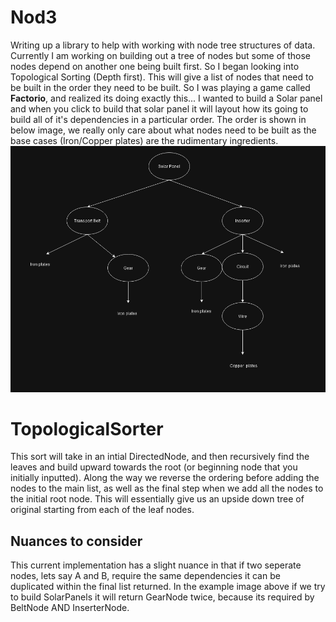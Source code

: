 # Nod3
 

Writing up a library to help with working with node tree structures of data. Currently I am working on building out a tree of nodes but some of those nodes depend on another one being built first. So I began looking into Topological Sorting (Depth first). This will give a list of nodes that need to be built in the order they need to be built.
So I was playing a game called **Factorio**, and realized its doing exactly this... I wanted to build a Solar panel and when you click to build that solar panel it will layout how its going to build all of it's dependencies in a particular order. The order is shown in below image, we really only care about what nodes need to be built as the base cases (Iron/Copper plates) are the rudimentary ingredients.
 ![What is this](FactorioExample.png)

<h1>TopologicalSorter</h1>
This sort will take in an intial DirectedNode, and then recursively find the leaves and build upward towards the root (or beginning node that you initially inputted).
Along the way we reverse the ordering before adding the nodes to the main list, as well as the final step when we add all the nodes to the initial root node. This will essentially give us an upside down tree of original starting from each of the leaf nodes.

<h2>Nuances to consider</h2>
This current implementation has a slight nuance in that if two seperate nodes, lets say A and B, require the same dependencies it can be duplicated within the final list returned. In the example image above if we try to build SolarPanels it will return GearNode twice, because its required by BeltNode AND InserterNode.
